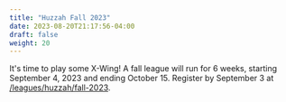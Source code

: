 ```yaml
---
title: "Huzzah Fall 2023"
date: 2023-08-20T21:17:56-04:00
draft: false
weight: 20
---
```


It's time to play some X-Wing! A fall league will run for 6 weeks, starting September 4, 2023 and ending October 15. Register by September 3 at [/leagues/huzzah/fall-2023](/leagues/huzzah/fall-2023).
